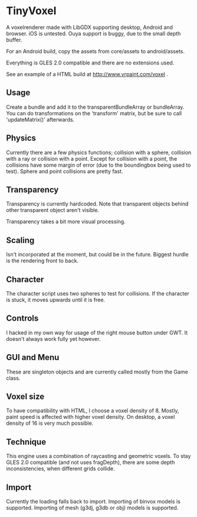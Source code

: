 TinyVoxel
=========

A voxelrenderer made with LibGDX supporting desktop, Android and browser. iOS is untested. Ouya support is buggy, due to the small depth buffer.

For an Android build, copy the assets from core/assets to android/assets.

Everything is GLES 2.0 compatible and there are no extensions used.

See an example of a HTML build at http://www.vrpaint.com/voxel .

Usage
-----
Create a bundle and add it to the transparentBundleArray or bundleArray. You can do transformations on the 'transform' matrix, 
but be sure to call 'updateMatrix()' afterwards.

Physics
-------
Currently there are a few physics functions; collision with a sphere, collision with a ray or collision with a point. 
Except for collision with a point, the collisions have some margin of error (due to the boundingbox being used to test).
Sphere and point collisions are pretty fast.

Transparency
------------
Transparency is currently hardcoded. Note that transparent objects behind other transparent object aren't visible. 

Transparency takes a bit more visual processing.

Scaling
-------
Isn't incorporated at the moment, but could be in the future. Biggest hurdle is the rendering front to back.

Character
---------
The character script uses two spheres to test for collisions. If the character is stuck, it moves upwards 
until it is free.

Controls
--------
I hacked in my own way for usage of the right mouse button under GWT. It doesn't always work fully yet however.

GUI and Menu
------------
These are singleton objects and are currently called mostly from the Game class.

Voxel size
----------
To have compatibility with HTML, I choose a voxel density of 8. Mostly, paint speed is affected with higher voxel density. 
On desktop, a voxel density of 16 is very much possible.

Technique
---------
This engine uses a combination of raycasting and geometric voxels. To stay GLES 2.0 compatible (and not uses fragDepth), 
there are some depth inconsistencies, when different grids collide.

Import
------
Currently the loading falls back to import. Importing of binvox models is supported. Importing of mesh (g3dj, g3db or obj) models is supported.
